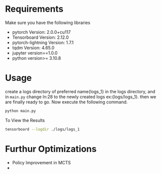 # Requirements
Make sure you have the following libraries
- pytorch               Version: 2.0.0+cu117
- Tensorboard           Version: 2.12.0
- pytorch-lightning     Version: 1.7.1
- tqdm                  Version: 4.65.0
- jupyter               version==1.0.0
- python                version>= 3.10.8

# Usage
create a logs directory of preferred name{logs_1} in the logs directory, and in ```main.py``` change ln:28 to the newly created logs ex:{logs/logs_1}. then we are finally ready to go. Now execute the following command.
```bash
python main.py
```
To View the Results 
```bash
tensorboard --logdir ./logs/logs_1
```

# Furthur Optimizations
- Policy Improvement in MCTS
- 